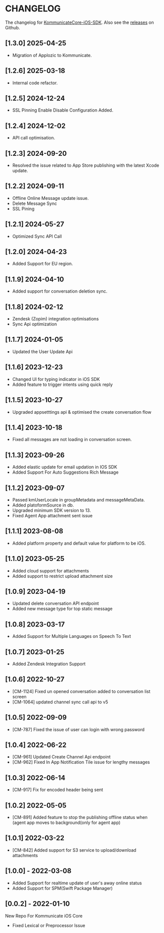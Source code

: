 # CHANGELOG

The changelog for [KommunicateCore-iOS-SDK](https://github.com/Kommunicate-io/KommunicateCore-iOS-SDK). Also see the [releases](https://github.com/Kommunicate-io/KommunicateCore-iOS-SDK/releases) on Github.
## [1.3.0] 2025-04-25
- Migration of Applozic to Kommunicate.
## [1.2.6] 2025-03-18
- Internal code refactor.
## [1.2.5] 2024-12-24
- SSL Pinning Enable Disable Configuration Added.
## [1.2.4] 2024-12-02
- API call optimisation.
## [1.2.3] 2024-09-20
- Resolved the issue related to App Store publishing with the latest Xcode update.
## [1.2.2] 2024-09-11
- Offline Online Message update issue.
- Delete Message Sync
- SSL Pining
## [1.2.1] 2024-05-27
- Optimized Sync API Call
## [1.2.0] 2024-04-23
- Added Support for EU region.
## [1.1.9] 2024-04-10
- Added support for conversation deletion sync.
## [1.1.8] 2024-02-12
- Zendesk (Zopim) integration optimisations
- Sync Api optimization
## [1.1.7] 2024-01-05
- Updated the User Update Api
## [1.1.6] 2023-12-23
- Changed UI for typing indicator in iOS SDK
- Added feature to trigger intents using quick reply
## [1.1.5] 2023-10-27
- Upgraded appsetttings api & optimised the create conversation flow
## [1.1.4] 2023-10-18
- Fixed all messages are not loading in conversation screen.
## [1.1.3] 2023-09-26
- Added elastic update for email updation in IOS SDK
- Added Support For Auto Suggestions Rich Message
## [1.1.2] 2023-09-07
- Passed kmUserLocale in groupMetadata and messageMetaData.
- Added platoformSource in db.
- Upgraded minimum SDK version to 13.
- Fixed Agent App attachment sent issue  
## [1.1.1] 2023-08-08
- Added platform property and default value for platform to be iOS.
## [1.1.0] 2023-05-25
- Added cloud support for attachments
- Added support to restrict upload attachment size
## [1.0.9] 2023-04-19
- Updated delete conversation API endpoint
- Added new message type for top static message
## [1.0.8] 2023-03-17
- Added Support for Multiple Languages on Speech To Text
## [1.0.7] 2023-01-25
- Added Zendesk Integration Support
## [1.0.6] 2022-10-27 
- [CM-1124] Fixed un opened conversation added to conversation list screen
- [CM-1064] updated channel sync call api to v5
## [1.0.5] 2022-09-09
- [CM-787] Fixed the issue of user can login with wrong password
## [1.0.4] 2022-06-22
- [CM-961] Updated Create Channel Api endpoint
- [CM-962] Fixed In App Notification Tile issue for lengthy messages 
## [1.0.3] 2022-06-14
- [CM-917] Fix for encoded header being sent
## [1.0.2] 2022-05-05
- [CM-891] Added feature to stop the publishing offline status when (agent app moves to background(only for agent app)
## [1.0.1] 2022-03-22
- [CM-842] Added support for S3 service to upload/download attachments
## [1.0.0] - 2022-03-08
- Added Support for realtime update of user's away online status
- Added Support for SPM(Swift Package Manager)
## [0.0.2] - 2022-01-10
New Repo For Kommunicate iOS Core 
- Fixed Lexical or Preprocessor Issue

